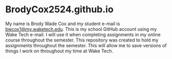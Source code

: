 # BrodyCox2524.github.io
My name is Brody Wade Cox and my student e-mail is bwcox1@my.waketech.edu. This is my school GitHub account using my Wake Tech e-mail. I will use it when completing assignments in my online course throughout the semester. This repository was created to hold my assignments throughout the semester. This will allow me to save versions of things I work on throughout my time at Wake Tech. 